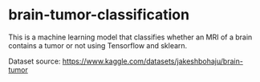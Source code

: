 # brain-tumor-classification
This is a machine learning model that classifies whether an MRI of a brain contains a tumor or not using Tensorflow and sklearn.

Dataset source: https://www.kaggle.com/datasets/jakeshbohaju/brain-tumor
